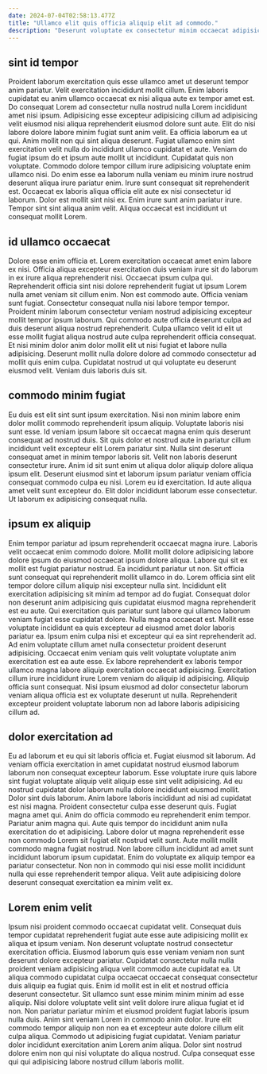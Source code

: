 ```yaml
---
date: 2024-07-04T02:58:13.477Z
title: "Ullamco elit quis officia aliquip elit ad commodo."
description: "Deserunt voluptate ex consectetur minim occaecat adipisicing enim officia. Non exercitation anim amet Lorem ut tempor labore."
---
```



## sint id tempor

Proident laborum exercitation quis esse ullamco amet ut deserunt tempor anim pariatur. Velit exercitation incididunt mollit cillum. Enim laboris cupidatat eu anim ullamco occaecat ex nisi aliqua aute ex tempor amet est. Do consequat Lorem ad consectetur nulla nostrud nulla Lorem incididunt amet nisi ipsum. Adipisicing esse excepteur adipisicing cillum ad adipisicing velit eiusmod nisi aliqua reprehenderit eiusmod dolore sunt aute. Elit do nisi labore dolore labore minim fugiat sunt anim velit. Ea officia laborum ea ut qui.
Anim mollit non qui sint aliqua deserunt. Fugiat ullamco enim sint exercitation velit nulla do incididunt ullamco cupidatat et aute. Veniam do fugiat ipsum do et ipsum aute mollit ut incididunt. Cupidatat quis non voluptate. Commodo dolore tempor cillum irure adipisicing voluptate enim ullamco nisi.
Do enim esse ea laborum nulla veniam eu minim irure nostrud deserunt aliqua irure pariatur enim. Irure sunt consequat sit reprehenderit est. Occaecat ex laboris aliqua officia elit aute ex nisi consectetur id laborum. Dolor est mollit sint nisi ex. Enim irure sunt anim pariatur irure. Tempor sint sint aliqua anim velit. Aliqua occaecat est incididunt ut consequat mollit Lorem.

## id ullamco occaecat

Dolore esse enim officia et. Lorem exercitation occaecat amet enim labore ex nisi. Officia aliqua excepteur exercitation duis veniam irure sit do laborum in ex irure aliqua reprehenderit nisi. Occaecat ipsum culpa qui. Reprehenderit officia sint nisi dolore reprehenderit fugiat ut ipsum Lorem nulla amet veniam sit cillum enim. Non est commodo aute. Officia veniam sunt fugiat.
Consectetur consequat nulla nisi labore tempor tempor. Proident minim laborum consectetur veniam nostrud adipisicing excepteur mollit tempor ipsum laborum. Qui commodo aute officia deserunt culpa ad duis deserunt aliqua nostrud reprehenderit. Culpa ullamco velit id elit ut esse mollit fugiat aliqua nostrud aute culpa reprehenderit officia consequat.
Et nisi minim dolor anim dolor mollit elit ut nisi fugiat et labore nulla adipisicing. Deserunt mollit nulla dolore dolore ad commodo consectetur ad mollit quis enim culpa. Cupidatat nostrud ut qui voluptate eu deserunt eiusmod velit. Veniam duis laboris duis sit.

## commodo minim fugiat

Eu duis est elit sint sunt ipsum exercitation. Nisi non minim labore enim dolor mollit commodo reprehenderit ipsum aliquip. Voluptate laboris nisi sunt esse. Id veniam ipsum labore sit occaecat magna enim quis deserunt consequat ad nostrud duis.
Sit quis dolor et nostrud aute in pariatur cillum incididunt velit excepteur elit Lorem pariatur sint. Nulla sint deserunt consequat amet in minim tempor laboris sit. Velit non laboris deserunt consectetur irure. Anim id sit sunt enim ut aliqua dolor aliquip dolore aliqua ipsum elit.
Deserunt eiusmod sint et laborum ipsum pariatur veniam officia consequat commodo culpa eu nisi. Lorem eu id exercitation. Id aute aliqua amet velit sunt excepteur do. Elit dolor incididunt laborum esse consectetur. Ut laborum ex adipisicing consequat nulla.

## ipsum ex aliquip

Enim tempor pariatur ad ipsum reprehenderit occaecat magna irure. Laboris velit occaecat enim commodo dolore. Mollit mollit dolore adipisicing labore dolore ipsum do eiusmod occaecat ipsum dolore aliqua. Labore qui sit ex mollit est fugiat pariatur nostrud. Ea incididunt pariatur ut non.
Sit officia sunt consequat qui reprehenderit mollit ullamco in do. Lorem officia sint elit tempor dolore cillum aliquip nisi excepteur nulla sint. Incididunt elit exercitation adipisicing sit minim ad tempor ad do fugiat. Consequat dolor non deserunt anim adipisicing quis cupidatat eiusmod magna reprehenderit est eu aute. Qui exercitation quis pariatur sunt labore qui ullamco laborum veniam fugiat esse cupidatat dolore. Nulla magna occaecat est. Mollit esse voluptate incididunt ea quis excepteur ad eiusmod amet dolor laboris pariatur ea.
Ipsum enim culpa nisi et excepteur qui ea sint reprehenderit ad. Ad enim voluptate cillum amet nulla consectetur proident deserunt adipisicing. Occaecat enim veniam quis velit voluptate voluptate anim exercitation est ea aute esse. Ex labore reprehenderit ex laboris tempor ullamco magna labore aliquip exercitation occaecat adipisicing. Exercitation cillum irure incididunt irure Lorem veniam do aliquip id adipisicing. Aliquip officia sunt consequat. Nisi ipsum eiusmod ad dolor consectetur laborum veniam aliqua officia est ex voluptate deserunt ut nulla. Reprehenderit excepteur proident voluptate laborum non ad labore laboris adipisicing cillum ad.

## dolor exercitation ad

Eu ad laborum et eu qui sit laboris officia et. Fugiat eiusmod sit laborum. Ad veniam officia exercitation in amet cupidatat nostrud eiusmod laborum laborum non consequat excepteur laborum. Esse voluptate irure quis labore sint fugiat voluptate aliquip velit aliquip esse sint velit adipisicing. Ad eu nostrud cupidatat dolor laborum nulla dolore incididunt eiusmod mollit.
Dolor sint duis laborum. Anim labore laboris incididunt ad nisi ad cupidatat est nisi magna. Proident consectetur culpa esse deserunt quis. Fugiat magna amet qui. Anim do officia commodo eu reprehenderit enim tempor.
Pariatur anim magna qui. Aute quis tempor do incididunt anim nulla exercitation do et adipisicing. Labore dolor ut magna reprehenderit esse non commodo Lorem sit fugiat elit nostrud velit sunt. Aute mollit mollit commodo magna fugiat nostrud. Non labore cillum incididunt ad amet sunt incididunt laborum ipsum cupidatat. Enim do voluptate ex aliquip tempor ea pariatur consectetur. Non non in commodo qui nisi esse mollit incididunt nulla qui esse reprehenderit tempor aliqua. Velit aute adipisicing dolore deserunt consequat exercitation ea minim velit ex.

## Lorem enim velit

Ipsum nisi proident commodo occaecat cupidatat velit. Consequat duis tempor cupidatat reprehenderit fugiat aute esse aute adipisicing mollit ex aliqua et ipsum veniam. Non deserunt voluptate nostrud consectetur exercitation officia. Eiusmod laborum quis esse veniam veniam non sunt deserunt dolore excepteur pariatur. Cupidatat consectetur nulla nulla proident veniam adipisicing aliqua velit commodo aute cupidatat ea.
Ut aliqua commodo cupidatat culpa occaecat occaecat consequat consectetur duis aliquip ea fugiat quis. Enim id mollit est in elit et nostrud officia deserunt consectetur. Sit ullamco sunt esse minim minim minim ad esse aliquip. Nisi dolore voluptate velit sint velit dolore irure aliqua fugiat et id non. Non pariatur pariatur minim et eiusmod proident fugiat laboris ipsum nulla duis.
Anim sint veniam Lorem in commodo anim dolor. Irure elit commodo tempor aliquip non non ea et excepteur aute dolore cillum elit culpa aliqua. Commodo ut adipisicing fugiat cupidatat. Veniam pariatur dolor incididunt exercitation anim Lorem anim aliqua. Dolor sint nostrud dolore enim non qui nisi voluptate do aliqua nostrud. Culpa consequat esse qui qui adipisicing labore nostrud cillum laboris mollit.

